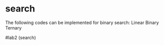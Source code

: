 # search
The following codes can be implemented for binary search:
Linear 
Binary 
Ternary

#lab2 (search)
